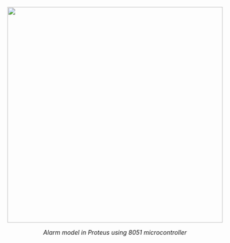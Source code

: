 
<p align="center">
       <img src="https://i.imgur.com/zdGu81L.png" width="500" height="500" align = center>
       <p align="center"> <i>Alarm model in Proteus using 8051 microcontroller</i> </p>
</p>
